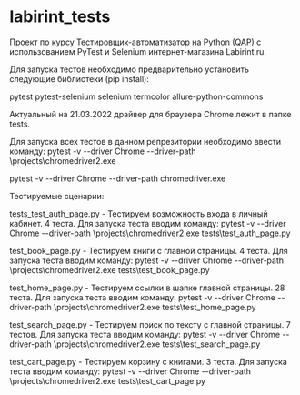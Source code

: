 # labirint_tests
Проект по курсу Тестировщик-автоматизатор на Python (QAP) с использованием PyTest и Selenium интернет-магазина Labirint.ru.

Для запуска тестов необходимо предварительно установить следующие библиотеки (pip install):

pytest
pytest-selenium
selenium
termcolor
allure-python-commons

Актуальный на 21.03.2022 драйвер для браузера Chrome лежит в папке tests.

Для запуска всех тестов в данном репрезитории необходимо ввести команду: pytest -v --driver Chrome --driver-path \projects\chromedriver2.exe

pytest -v --driver Chrome --driver-path chromedriver.exe

Тестируемые сценарии:

tests_test_auth_page.py - Тестируем возможность входа в личный кабинет. 4 теста. 
Для запуска теста вводим команду: pytest -v --driver Chrome --driver-path \projects\chromedriver2.exe tests\test_auth_page.py

test_book_page.py - Тестируем книги с главной страницы. 4 теста. 
Для запуска теста вводим команду: pytest -v --driver Chrome --driver-path \projects\chromedriver2.exe tests\test_book_page.py

test_home_page.py - Тестируем ссылки в шапке главной страницы. 28 теста. 
Для запуска теста вводим команду: pytest -v --driver Chrome --driver-path \projects\chromedriver2.exe tests\test_home_page.py

test_search_page.py - Тестируем поиск по тексту с главной страницы. 7 тестов. 
Для запуска теста вводим команду: pytest -v --driver Chrome --driver-path \projects\chromedriver2.exe tests\test_search_page.py

test_cart_page.py - Тестируем корзину с книгами. 3 теста. 
Для запуска теста вводим команду: pytest -v --driver Chrome --driver-path \projects\chromedriver2.exe tests\test_cart_page.py

